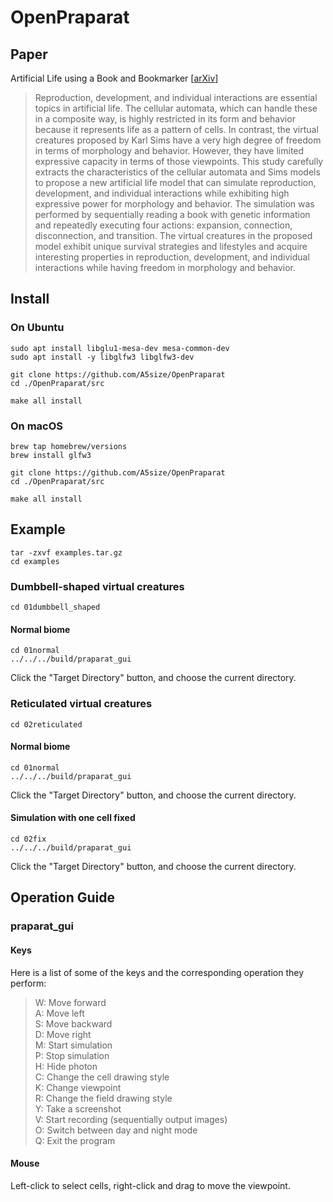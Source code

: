 # OpenPraparat

## Paper
Artificial Life using a Book and Bookmarker [[arXiv](https://arxiv.org/abs/2210.12854)]
>Reproduction, development, and individual interactions are essential topics in artificial life. The cellular automata, which can handle these in a composite way, is highly restricted in its form and behavior because it represents life as a pattern of cells. In contrast, the virtual creatures proposed by Karl Sims have a very high degree of freedom in terms of morphology and behavior. However, they have limited expressive capacity in terms of those viewpoints. This study carefully extracts the characteristics of the cellular automata and Sims models to propose a new artificial life model that can simulate reproduction, development, and individual interactions while exhibiting high expressive power for morphology and behavior. The simulation was performed by sequentially reading a book with genetic information and repeatedly executing four actions: expansion, connection, disconnection, and transition. The virtual creatures in the proposed model exhibit unique survival strategies and lifestyles and acquire interesting properties in reproduction, development, and individual interactions while having freedom in morphology and behavior.

## Install 

### On Ubuntu
```
sudo apt install libglu1-mesa-dev mesa-common-dev
sudo apt install -y libglfw3 libglfw3-dev

git clone https://github.com/A5size/OpenPraparat
cd ./OpenPraparat/src

make all install
```

### On macOS
```
brew tap homebrew/versions
brew install glfw3

git clone https://github.com/A5size/OpenPraparat
cd ./OpenPraparat/src

make all install
```

## Example
```
tar -zxvf examples.tar.gz 
cd examples
```

### Dumbbell-shaped virtual creatures
```
cd 01dumbbell_shaped
```
#### Normal biome
```
cd 01normal
../../../build/praparat_gui
```
Click the "Target Directory" button, and choose the current directory. 

### Reticulated virtual creatures
```
cd 02reticulated
```
#### Normal biome
```
cd 01normal
../../../build/praparat_gui
```
Click the "Target Directory" button, and choose the current directory. 

#### Simulation with one cell fixed
```
cd 02fix
../../../build/praparat_gui
```
Click the "Target Directory" button, and choose the current directory. 


## Operation Guide

### praparat_gui

#### Keys
Here is a list of some of the keys and the corresponding operation they perform: 
>W: Move forward <br>
>A: Move left <br>
>S: Move backward <br>
>D: Move right <br>
>M: Start simulation <br>
>P: Stop simulation <br>
>H: Hide photon <br>
>C: Change the cell drawing style <br>
>K: Change viewpoint <br>
>R: Change the field drawing style <br>
>Y: Take a screenshot <br>
>V: Start recording (sequentially output images) <br>
>O: Switch between day and night mode <br>
>Q: Exit the program <br>

#### Mouse
Left-click to select cells, right-click and drag to move the viewpoint. 
